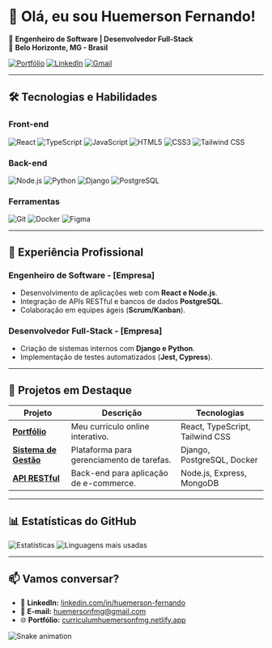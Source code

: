 # 👋 Olá, eu sou Huemerson Fernando!

💼 **Engenheiro de Software | Desenvolvedor Full-Stack**  
📍 **Belo Horizonte, MG - Brasil**  

[![Portfólio](https://img.shields.io/badge/-Portfólio-000?style=flat&logo=react&logoColor=white)](https://curriculumhuemersonfmg.netlify.app/)
[![LinkedIn](https://img.shields.io/badge/-LinkedIn-0077B5?style=flat&logo=linkedin&logoColor=white)](https://www.linkedin.com/in/huemerson-fernando/)
[![Gmail](https://img.shields.io/badge/-Gmail-D14836?style=flat&logo=gmail&logoColor=white)](mailto:huemersonfmg@gmail.com)

---

## 🛠️ **Tecnologias e Habilidades**

### **Front-end**
![React](https://img.shields.io/badge/-React-61DAFB?logo=react&logoColor=black)
![TypeScript](https://img.shields.io/badge/-TypeScript-3178C6?logo=typescript&logoColor=white)
![JavaScript](https://img.shields.io/badge/-JavaScript-F7DF1E?logo=javascript&logoColor=black)
![HTML5](https://img.shields.io/badge/-HTML5-E34F26?logo=html5&logoColor=white)
![CSS3](https://img.shields.io/badge/-CSS3-1572B6?logo=css3&logoColor=white)
![Tailwind CSS](https://img.shields.io/badge/-Tailwind_CSS-06B6D4?logo=tailwind-css&logoColor=white)

### **Back-end**
![Node.js](https://img.shields.io/badge/-Node.js-339933?logo=node.js&logoColor=white)
![Python](https://img.shields.io/badge/-Python-3776AB?logo=python&logoColor=white)
![Django](https://img.shields.io/badge/-Django-092E20?logo=django&logoColor=white)
![PostgreSQL](https://img.shields.io/badge/-PostgreSQL-4169E1?logo=postgresql&logoColor=white)

### **Ferramentas**
![Git](https://img.shields.io/badge/-Git-F05032?logo=git&logoColor=white)
![Docker](https://img.shields.io/badge/-Docker-2496ED?logo=docker&logoColor=white)
![Figma](https://img.shields.io/badge/-Figma-F24E1E?logo=figma&logoColor=white)

---

## 📌 **Experiência Profissional**

### **Engenheiro de Software - [Empresa]**
- Desenvolvimento de aplicações web com **React e Node.js**.
- Integração de APIs RESTful e bancos de dados **PostgreSQL**.
- Colaboração em equipes ágeis (**Scrum/Kanban**).

### **Desenvolvedor Full-Stack - [Empresa]**
- Criação de sistemas internos com **Django e Python**.
- Implementação de testes automatizados (**Jest, Cypress**).

---

## 🚀 **Projetos em Destaque**

| Projeto | Descrição | Tecnologias |
|---------|-----------|-------------|
| **[Portfólio](https://curriculumhuemersonfmg.netlify.app/)** | Meu currículo online interativo. | React, TypeScript, Tailwind CSS |
| **[Sistema de Gestão]()** | Plataforma para gerenciamento de tarefas. | Django, PostgreSQL, Docker |
| **[API RESTful]()** | Back-end para aplicação de e-commerce. | Node.js, Express, MongoDB |

---

## 📊 **Estatísticas do GitHub**

![Estatísticas](https://github-readme-stats.vercel.app/api?username=huemersonfmg&show_icons=true&theme=dracula&hide_border=true)
![Linguagens mais usadas](https://github-readme-stats.vercel.app/api/top-langs/?username=huemersonfmg&layout=compact&theme=dracula&hide_border=true)

---

## 📫 **Vamos conversar?**
- 💼 **LinkedIn:** [linkedin.com/in/huemerson-fernando](https://www.linkedin.com/in/huemerson-fernando/)
- 📧 **E-mail:** [huemersonfmg@gmail.com](mailto:huemersonfmg@gmail.com)
- 🌐 **Portfólio:** [curriculumhuemersonfmg.netlify.app](https://curriculumhuemersonfmg.netlify.app/)

![Snake animation](https://github.com/huemersonfmg/huemersonfmg/blob/output/github-contribution-grid-snake.svg)
